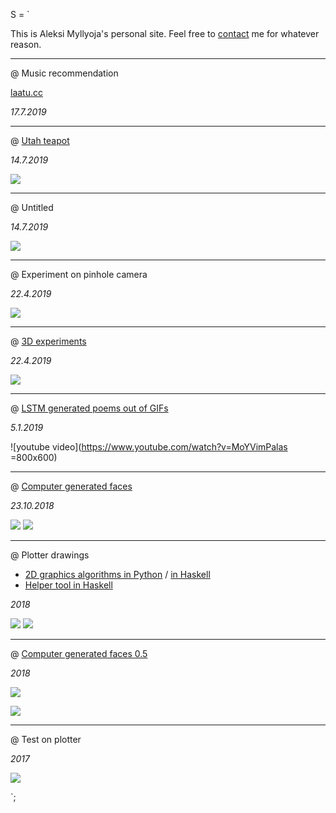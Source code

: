 S = `

This is Aleksi Myllyoja's personal site. Feel free to [contact](mailto:aleksi.myllyoja@gmail.com) me for whatever reason.

---
@ Music recommendation

[laatu.cc](http://laatu.cc/)

_17.7.2019_

***

@ [Utah teapot](https://github.com/aleksimyllyoja/generative)

_14.7.2019_

![](https://i.imgur.com/xPmMiGw.jpg)

***

@ Untitled

_14.7.2019_

![](https://i.imgur.com/35BZV8F.jpg)

***

@ Experiment on pinhole camera

_22.4.2019_

![](https://i.imgur.com/eYEYiz6.jpg)

***

@ [3D experiments](http://xn--5ca.cc/growth/)

_22.4.2019_

![](https://i.imgur.com/BRJ7OoB.png)

***

@ [LSTM generated poems out of GIFs](montage_1/)

_5.1.2019_

![youtube video](https://www.youtube.com/watch?v=MoYVimPalas =800x600)

***

@ [Computer generated faces](jack-of-diamonds/#Faces)

_23.10.2018_

![](https://i.imgur.com/sCKYW7l.png)
![](https://i.imgur.com/uyBCjua.png)

***

@ Plotter drawings

* [2D graphics algorithms in Python](https://github.com/aleksimyllyoja/generative) / [in Haskell](https://github.com/aleksimyllyoja/haskell-graphics)
* [Helper tool in Haskell](https://github.com/aleksimyllyoja/teos)

_2018_

![](https://i.imgur.com/EwQ8A2f.png)
![](https://i.imgur.com/Y7fmTOC.png)

***

@ [Computer generated faces 0.5](https://github.com/aleksimyllyoja/generative)

_2018_

![](https://i.imgur.com/YnKsuDO.png)

![](https://i.imgur.com/faK4WFm.png)

***

@ Test on plotter

_2017_

![](https://i.imgur.com/UATfw1y.jpg)

`;

